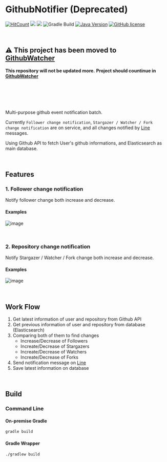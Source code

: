 # GithubNotifier (Deprecated)

[![HitCount](http://hits.dwyl.io/occidere/GithubNotifier.svg)](http://hits.dwyl.io/occidere/GithubNotifier)
<img src="https://img.shields.io/github/languages/top/occidere/GithubNotifier"/>
<img src="https://img.shields.io/github/issues/occidere/GithubNotifier"/>
![Gradle Build](https://github.com/occidere/GithubNotifier/workflows/Gradle%20Build/badge.svg)
[![Java Version](https://img.shields.io/badge/Java-11-red.svg)](https://www.java.com/ko/)
[![GitHub license](https://img.shields.io/github/license/occidere/GithubNotifier.svg)](https://github.com/occidere/GithubNotifier/blob/master/LICENSE)

<br>

## **⚠ This project has been moved to [GithubWatcher](https://github.com/occidere/GithubWatcher)**
**This repository will not be updated more.**
**Project should countinue in [GithubWatcher](https://github.com/occidere/GithubWatcher)**

<br>
<br>
<br>
<br>

Multi-purpose github event notification batch.

Currently `Follower change notification`, `Stargazer / Watcher / Fork change notification` are on service, and all changes notified by [Line](https://line.me/en/) messages.

Using Github API to fetch User's github informations, and Elasticsearch as main database.

<br>

## Features

### 1. Follower change notification
Notify follower change both increase and decrease.

#### Examples

![image](https://user-images.githubusercontent.com/20942871/79457506-481c8880-802b-11ea-95d7-3a1e8cb29a28.png)



<br>

### 2. Repository change notification
Notify Stargazer / Watcher / Fork change both increase and decrease.

#### Examples
![image](https://user-images.githubusercontent.com/20942871/78133607-b07b3f80-7459-11ea-9ec2-6abfdf3702b0.png)


<br>

## Work Flow
1. Get latest information of user and repository from Github API
2. Get previous information of user and repository from database (Elasticsearch)
3. Comparing both of them to find changes
    - Increase/Decrease of Followers
    - Increate/Decrease of Stargazers
    - Increate/Decrease of Watchers
    - Increate/Decrease of Forks
4. Send notification message on [Line](https://line.me/en/)
5. Save latest information on database


<br>

## Build

### Command Line

#### On-premise Gradle
```bash
gradle build
```

#### Gradle Wrapper
```bash
./gradlew build
```
